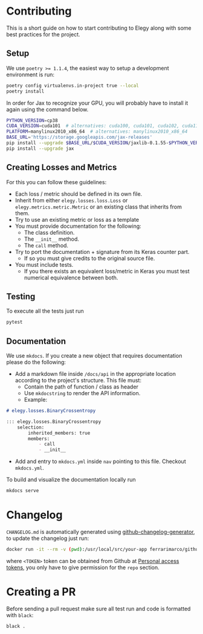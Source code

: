 # Contributing
This is a short guide on how to start contributing to Elegy along with some best practices for the project.

## Setup
We use `poetry >= 1.1.4`, the easiest way to setup a development environment is run:

```bash
poetry config virtualenvs.in-project true --local
poetry install
```

In order for Jax to recognize your GPU, you will probably have to install it again using the command below.

```bash
PYTHON_VERSION=cp38  
CUDA_VERSION=cuda101  # alternatives: cuda100, cuda101, cuda102, cuda110, check your cuda version
PLATFORM=manylinux2010_x86_64  # alternatives: manylinux2010_x86_64
BASE_URL='https://storage.googleapis.com/jax-releases'
pip install --upgrade $BASE_URL/$CUDA_VERSION/jaxlib-0.1.55-$PYTHON_VERSION-none-$PLATFORM.whl
pip install --upgrade jax  
```

## Creating Losses and Metrics
For this you can follow these guidelines:

* Each loss / metric should be defined in its own file.
* Inherit from either `elegy.losses.loss.Loss` or `elegy.metrics.metric.Metric` or an existing class that inherits from them.
* Try to use an existing metric or loss as a template
* You must provide documentation for the following:
    * The class definition.
    * The `__init__` method.
    * The `call` method.
* Try to port the documentation + signature from its Keras counter part.
    * If so you must give credits to the original source file.
* You must include tests.
    * If you there exists an equivalent loss/metric in Keras you must test numerical equivalence between both.

## Testing
To execute all the tests just run
```bash
pytest
```

## Documentation
We use `mkdocs`. If you create a new object that requires documentation please do the following:

* Add a markdown file inside `/docs/api` in the appropriate location according to the project's structure. This file must:
    * Contain the path of function / class as header
    * Use `mkdocstring` to render the API information.
    * Example:
```markdown
# elegy.losses.BinaryCrossentropy

::: elegy.losses.BinaryCrossentropy
    selection:
        inherited_members: true
        members:
            - call
            - __init__
```
* Add and entry to `mkdocs.yml` inside `nav` pointing to this file. Checkout `mkdocs.yml`.

To build and visualize the documentation locally run
```bash
mkdocs serve
```
# Changelog
`CHANGELOG.md` is automatically generated using [github-changelog-generator](https://github.com/github-changelog-generator/github-changelog-generator), to update the changelog just run:
```bash
docker run -it --rm -v (pwd):/usr/local/src/your-app ferrarimarco/github-changelog-generator -u poets-ai -p elegy -t <TOKEN>
```
where `<TOKEN>` token can be obtained from Github at [Personal access tokens](https://github.com/settings/tokens), you only have to give permission for the `repo` section.

# Creating a PR
Before sending a pull request make sure all test run and code is formatted with `black`:

```bash
black .
```
